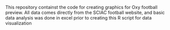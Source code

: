 This repository containst the code for creating graphics for Oxy football preview. All data comes directly from the SCIAC football website, and basic data analysis was done in excel prior to creating this R script for data visualization
